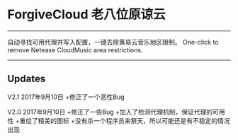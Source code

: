 # ForgiveCloud 老八位原谅云

***
  自动寻找可用代理并写入配置，一键去除黄易云音乐地区限制。
  One-click to remove Netease CloudMusic area restrictions.
*** 

## Updates

V2.1
  2017年9月10日
+修正了一个恶性Bug

V2.0
  2017年9月10日 
+修正了一些Bug
+加入了检测代理机制，保证代理的可用性
+重绘了精美的图标
+没有杀一个程序员来祭天，所以可能还是有不稳定的情况出现
